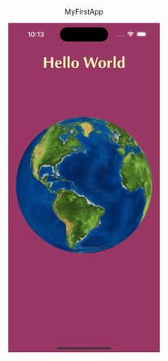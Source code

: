 <p align="center">MyFirstApp</p>

<div align="center">
    <img src="https://github.com/nasoviva/MyFirstApp/blob/main/Simulator%20Screenshot%20-%20iPhone%2015%20Pro%20-%202024-05-22%20at%2022.13.51.png" alt="Описание изображения" width="300"/>
</div>
